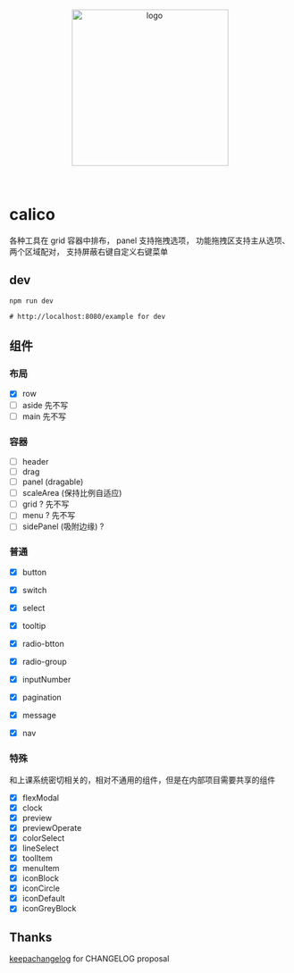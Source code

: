<br>
<p align="center">
  <img width="280px" src="https://static.yi-you.org/calico/logo/logo.png" alt="logo" />
</p>
<br>

# calico
各种工具在 grid 容器中排布，
panel 支持拖拽选项，
功能拖拽区支持主从选项、两个区域配对，
支持屏蔽右键自定义右键菜单

## dev
```
npm run dev

# http://localhost:8080/example for dev
```

## 组件

### 布局
- [x] row
- [ ] aside 先不写
- [ ] main 先不写

### 容器
- [ ] header
- [ ] drag
- [ ] panel (dragable)
- [ ] scaleArea (保持比例自适应)
- [ ] grid ? 先不写
- [ ] menu ? 先不写
- [ ] sidePanel (吸附边缘) ?     

### 普通
- [x] button
- [x] switch
- [x] select
- [x] tooltip
- [x] radio-btton
- [x] radio-group
- [x] inputNumber
- [x] pagination
- [x] message
- [x] nav


### 特殊
和上课系统密切相关的，相对不通用的组件，但是在内部项目需要共享的组件
- [x] flexModal
- [x] clock
- [x] preview
- [x] previewOperate
- [x] colorSelect
- [x] lineSelect
- [x] toolItem
- [x] menuItem
- [x] iconBlock
- [x] iconCircle
- [x] iconDefault
- [x] iconGreyBlock

## Thanks

[keepachangelog](https://keepachangelog.com/zh-CN/1.0.0/) for CHANGELOG proposal
